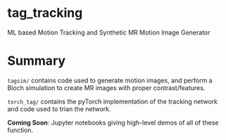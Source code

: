 # tag_tracking
ML based Motion Tracking and Synthetic MR Motion Image Generator

# Summary

`tagsim/` contains code used to generate motion images, and perform a Bloch
simulation to create MR images with proper contrast/features.

`torch_tag/` contains the pyTorch implementation of the tracking network and
code used to trian the network.

**Coming Soon**: Jupyter notebooks giving high-level demos of all of these function.


